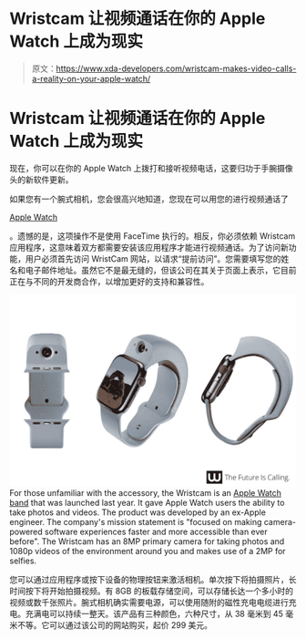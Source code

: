 # Wristcam 让视频通话在你的 Apple Watch 上成为现实

> 原文：<https://www.xda-developers.com/wristcam-makes-video-calls-a-reality-on-your-apple-watch/>

# Wristcam 让视频通话在你的 Apple Watch 上成为现实

现在，你可以在你的 Apple Watch 上拨打和接听视频电话，这要归功于手腕摄像头的新软件更新。

如果您有一个腕式相机，您会很高兴地知道，您现在可以用您的进行视频通话了

[Apple Watch](https://www.xda-developers.com/best-apple-watch/)

。遗憾的是，这项操作不是使用 FaceTime 执行的。相反，你必须依赖 Wristcam 应用程序，这意味着双方都需要安装该应用程序才能进行视频通话。为了访问新功能，用户必须首先访问 WristCam 网站，以请求“提前访问”。您需要填写您的姓名和电子邮件地址。虽然它不是最无缝的，但该公司在其关于页面上表示，它目前正在与不同的开发商合作，以增加更好的支持和兼容性。

![The Wristcam accessory adds a camera to the Apple Watch. It comes in three colors. The model shown is grey. ](img/14c24d4decbe537c1c87f6b493707857.png)For those unfamiliar with the accessory, the Wristcam is an [Apple Watch band](https://www.xda-developers.com/best-apple-watch-bands/) that was launched last year. It gave Apple Watch users the ability to take photos and videos. The product was developed by an ex-Apple engineer. The company's mission statement is "focused on making camera-powered software experiences faster and more accessible than ever before". The Wristcam has an 8MP primary camera for taking photos and 1080p videos of the environment around you and makes use of a 2MP for selfies.

您可以通过应用程序或按下设备的物理按钮来激活相机。单次按下将拍摄照片，长时间按下将开始拍摄视频。有 8GB 的板载存储空间，可以存储长达一个多小时的视频或数千张照片。腕式相机确实需要电源，可以使用随附的磁性充电电缆进行充电。充满电可以持续一整天。该产品有三种颜色，六种尺寸，从 38 毫米到 45 毫米不等。它可以通过该公司的网站购买，起价 299 美元。